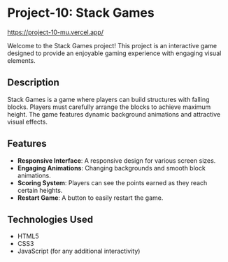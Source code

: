 # Project-10: Stack Games

https://project-10-mu.vercel.app/

Welcome to the Stack Games project! This project is an interactive game designed to provide an enjoyable gaming experience with engaging visual elements.

## Description

Stack Games is a game where players can build structures with falling blocks. Players must carefully arrange the blocks to achieve maximum height. The game features dynamic background animations and attractive visual effects.

## Features

- **Responsive Interface**: A responsive design for various screen sizes.
- **Engaging Animations**: Changing backgrounds and smooth block animations.
- **Scoring System**: Players can see the points earned as they reach certain heights.
- **Restart Game**: A button to easily restart the game.

## Technologies Used

- HTML5
- CSS3
- JavaScript (for any additional interactivity)
